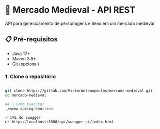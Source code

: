 # 🏰 Mercado Medieval - API REST

API para gerenciamento de personagens e itens em um mercado medieval.

## 📋 Pré-requisitos
- Java 17+
- Maven 3.8+
- Git (opcional)

### 1. Clone o repositório
```bash

git clone https://github.com/VictorAntonopoulos/mercado-medieval.git
cd mercado-medieval

## 🚀 Como Executar
./mvnw spring-boot:run

✅ URL do Swagger
👉 http://localhost:8080/api/swagger-ui/index.html

